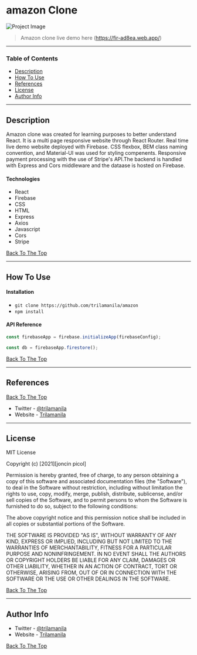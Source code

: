 # amazon Clone

![Project Image](public/demo.png)

> Amazon clone live demo here (https://fir-ad8ea.web.app/)

---

### Table of Contents

- [Description](#description)
- [How To Use](#how-to-use)
- [References](#references)
- [License](#license)
- [Author Info](#author-info)

---

## Description

Amazon clone was created for learning purposes to better understand React. It is a multi page responsive website through React Router. Real time live demo website deployed with Firebase. CSS flexbox, BEM class naming convention, and Material-UI was used for styling compenents. Responsive payment processing with the use of Stripe's API.The backend is handled with Express and Cors middleware and the dataase is hosted on Firebase.

#### Technologies

- React
- Firebase
- CSS
- HTML
- Express
- Axios
- Javascript
- Cors
- Stripe

[Back To The Top](#amazon-clone)

---

## How To Use

#### Installation

- `git clone https://github.com/trilamanila/amazon`
- `npm install`

#### API Reference

```Javascript
const firebaseApp = firebase.initializeApp(firebaseConfig);

const db = firebaseApp.firestore();
```

[Back To The Top](#amazon-clone)

---

## References

[Back To The Top](#amazon-clone)

- Twitter - [@trilamanila](https://twitter.com/trilamanila)
- Website - [Trilamanila](https://trilamanila.com)

---

## License

MIT License

Copyright (c) [2021][joncin picol]

Permission is hereby granted, free of charge, to any person obtaining a copy
of this software and associated documentation files (the "Software"), to deal
in the Software without restriction, including without limitation the rights
to use, copy, modify, merge, publish, distribute, sublicense, and/or sell
copies of the Software, and to permit persons to whom the Software is
furnished to do so, subject to the following conditions:

The above copyright notice and this permission notice shall be included in all
copies or substantial portions of the Software.

THE SOFTWARE IS PROVIDED "AS IS", WITHOUT WARRANTY OF ANY KIND, EXPRESS OR
IMPLIED, INCLUDING BUT NOT LIMITED TO THE WARRANTIES OF MERCHANTABILITY,
FITNESS FOR A PARTICULAR PURPOSE AND NONINFRINGEMENT. IN NO EVENT SHALL THE
AUTHORS OR COPYRIGHT HOLDERS BE LIABLE FOR ANY CLAIM, DAMAGES OR OTHER
LIABILITY, WHETHER IN AN ACTION OF CONTRACT, TORT OR OTHERWISE, ARISING FROM,
OUT OF OR IN CONNECTION WITH THE SOFTWARE OR THE USE OR OTHER DEALINGS IN THE
SOFTWARE.

[Back To The Top](#amazon-clone)

---

## Author Info

- Twitter - [@trilamanila](https://twitter.com/trilamanila)
- Website - [Trilamanila](https://trilamanila.com)

[Back To The Top](#amazon-clone)
